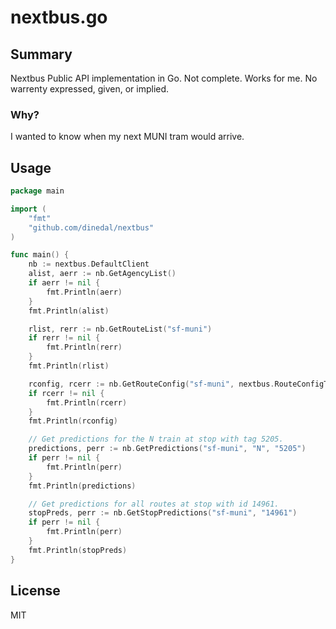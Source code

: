 # nextbus.go

## Summary

Nextbus Public API implementation in Go. Not complete. Works for me. No warrenty expressed, given, or implied.

### Why?

I wanted to know when my next MUNI tram would arrive.

## Usage

```go
package main

import (
    "fmt"
    "github.com/dinedal/nextbus"
)

func main() {
    nb := nextbus.DefaultClient
    alist, aerr := nb.GetAgencyList()
    if aerr != nil {
        fmt.Println(aerr)
    }
    fmt.Println(alist)

    rlist, rerr := nb.GetRouteList("sf-muni")
    if rerr != nil {
        fmt.Println(rerr)
    }
    fmt.Println(rlist)

    rconfig, rcerr := nb.GetRouteConfig("sf-muni", nextbus.RouteConfigTag("N"))
    if rcerr != nil {
        fmt.Println(rcerr)
    }
    fmt.Println(rconfig)

    // Get predictions for the N train at stop with tag 5205.
    predictions, perr := nb.GetPredictions("sf-muni", "N", "5205")
    if perr != nil {
        fmt.Println(perr)
    }
    fmt.Println(predictions)

    // Get predictions for all routes at stop with id 14961.
    stopPreds, perr := nb.GetStopPredictions("sf-muni", "14961")
    if perr != nil {
        fmt.Println(perr)
    }
    fmt.Println(stopPreds)
}
```

## License
MIT
